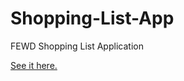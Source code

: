 # Shopping-List-App
FEWD Shopping List Application

[See it here.](http://caseybennington.github.io/Shopping-List-App/)
